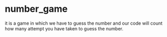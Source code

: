 # number_game
  it is a game in which we have to guess the number and our code will count how many attempt you have taken to guess the number.
